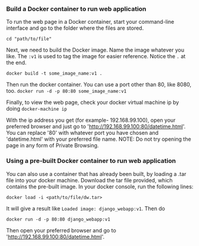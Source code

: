 ### Build a Docker container to run web application

To run the web page in a Docker container, start your command-line interface and go to the folder where the files are stored.

`cd "path/to/file"`

Next, we need to build the Docker image. Name the image whatever you like. The `:v1` is used to tag the image for easier reference. Notice the `.` at the end. 

`docker build -t some_image_name:v1 . `

Then run the docker container. You can use a port other than 80, like 8080, too. 
`docker run -d -p 80:80 some_image_name:v1`

Finally, to view the web page, check your docker virtual machine ip by doing
`docker-machine ip`

With the ip address you get (for example- 192.168.99.100), open your preferred browser and just go to 'http://192.168.99.100:80/datetime.html'. You can replace '80' with whatever port you have chosen and 'datetime.html' with your preferred file name.
NOTE: Do not try opening the page in any form of Private Browsing. 

### Using a pre-built Docker container to run web application

You can also use a container that has already been built, by loading a .tar file into your docker machine.
Download the tar file provided, which contains the pre-built image. In your docker console, run the following lines:

`docker load -i <path/to/file/dw.tar>`

It will give a result like `Loaded image: django_webapp:v1`. Then do

`docker run -d -p 80:80 django_webapp:v1` 

Then open your preferred browser and go to 'http://192.168.99.100:80/datetime.html'.
